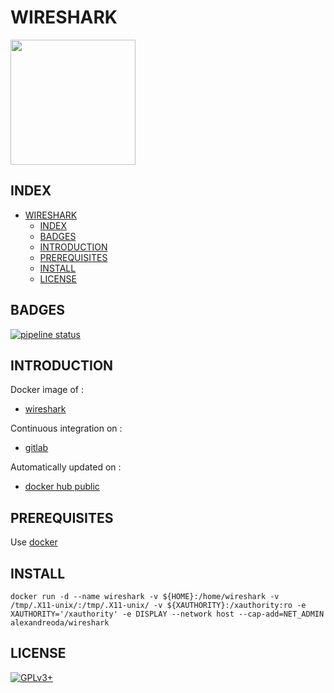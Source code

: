 # WIRESHARK

<img src="http://www.packetiq.com/Images/Powered%20by%20WS%20Oval.png/" width="200" height="200"/>


## INDEX

- [WIRESHARK](#wireshark)
  - [INDEX](#index)
  - [BADGES](#badges)
  - [INTRODUCTION](#introduction)
  - [PREREQUISITES](#prerequisites)
  - [INSTALL](#install)
  - [LICENSE](#license)


## BADGES

[![pipeline status](https://gitlab.com/oda-alexandre/wireshark/badges/master/pipeline.svg)](https://gitlab.com/oda-alexandre/wireshark/commits/master)



## INTRODUCTION

Docker image of :

- [wireshark](https://www.wireshark.org)

Continuous integration on :

- [gitlab](https://gitlab.com/oda-alexandre/wireshark/pipelines)

Automatically updated on :

- [docker hub public](https://hub.docker.com/r/alexandreoda/wireshark)


## PREREQUISITES

Use [docker](https://www.docker.com)


## INSTALL

```
docker run -d --name wireshark -v ${HOME}:/home/wireshark -v /tmp/.X11-unix/:/tmp/.X11-unix/ -v ${XAUTHORITY}:/xauthority:ro -e XAUTHORITY='/xauthority' -e DISPLAY --network host --cap-add=NET_ADMIN alexandreoda/wireshark
```


## LICENSE

[![GPLv3+](http://gplv3.fsf.org/gplv3-127x51.png)](https://gitlab.com/oda-alexandre/wireshark/blob/master/LICENSE)
